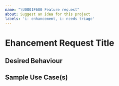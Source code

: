 ```yaml
---
name: "\U0001F680 Feature request"
about: Suggest an idea for this project
labels: 'i: enhancement, i: needs triage'
---
```


# Ehancement Request Title

## Desired Behaviour

<!-- Tell us what you think this enhancement should achieve/how it should work -->

## Sample Use Case(s)

<!-- Please provide some examples of how you think this enhancement should work -->
